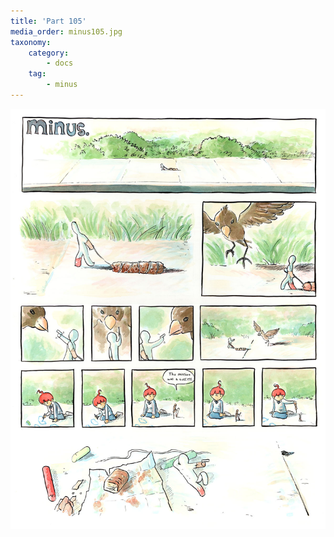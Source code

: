 ```yaml
---
title: 'Part 105'
media_order: minus105.jpg
taxonomy:
    category:
        - docs
    tag:
        - minus
---
```


![](minus105.jpg)